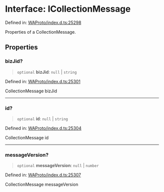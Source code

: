 # Interface: ICollectionMessage

Defined in: [WAProto/index.d.ts:25298](https://github.com/Fokusdotid/bail/blob/82f46c566476ac566bfd781dede14412fcdfb787/WAProto/index.d.ts#L25298)

Properties of a CollectionMessage.

## Properties

### bizJid?

> `optional` **bizJid**: `null` \| `string`

Defined in: [WAProto/index.d.ts:25301](https://github.com/Fokusdotid/bail/blob/82f46c566476ac566bfd781dede14412fcdfb787/WAProto/index.d.ts#L25301)

CollectionMessage bizJid

***

### id?

> `optional` **id**: `null` \| `string`

Defined in: [WAProto/index.d.ts:25304](https://github.com/Fokusdotid/bail/blob/82f46c566476ac566bfd781dede14412fcdfb787/WAProto/index.d.ts#L25304)

CollectionMessage id

***

### messageVersion?

> `optional` **messageVersion**: `null` \| `number`

Defined in: [WAProto/index.d.ts:25307](https://github.com/Fokusdotid/bail/blob/82f46c566476ac566bfd781dede14412fcdfb787/WAProto/index.d.ts#L25307)

CollectionMessage messageVersion

